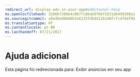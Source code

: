 ```yaml
---
redirect_url: display-ads-in-your-app#additional-help
ms.openlocfilehash: 3266bf280e4c0677c66ab9f66f2831db450268a1
ms.sourcegitcommit: a9e4be98688b3a6125fd5dd126190fcfcd764f95
ms.translationtype: HT
ms.contentlocale: pt-BR
ms.lasthandoff: 07/21/2017
---
```

# <a name="additional-help"></a>Ajuda adicional

Esta página foi redirecionada para: Exibir anúncios em seu app

 

 
